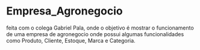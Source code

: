 # Empresa_Agronegocio
feita com o colega Gabriel Pala, onde o objetivo é mostrar o funcionamento de uma empresa de agronegocio onde possui algumas funcionalidades como Produto, Cliente, Estoque, Marca e Categoria. 
